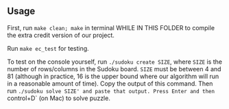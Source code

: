 ## Usage

First, run `make clean; make` in terminal WHILE IN THIS FOLDER to compile the extra credit version of our project.

Run `make ec_test` for testing.

To test on the console yourself, run `./sudoku create SIZE`, where `SIZE` is the number of rows/columns in the Sudoku board. `SIZE` must be between 4 and 81 (although in practice, 16 is the upper bound where our algorithm will run in a reasonable amount of time). Copy the output of this command. Then run `./sudoku solve SIZE' and paste that output. Press Enter and then `control+D` (on Mac) to solve puzzle.
